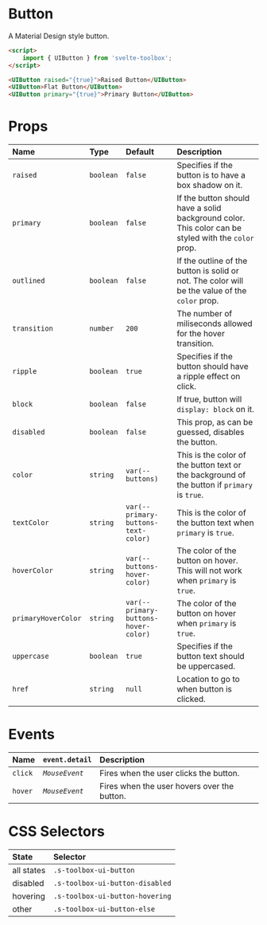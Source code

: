 # Button

A Material Design style button.

```html
<script>
	import { UIButton } from 'svelte-toolbox';
</script>

<UIButton raised="{true}">Raised Button</UIButton>
<UIButton>Flat Button</UIButton>
<UIButton primary="{true}">Primary Button</UIButton>
```

# Props

| Name                | Type      | Default                              | Description                                                                                         |
| :------------------ | :-------- | :----------------------------------- | :-------------------------------------------------------------------------------------------------- |
| `raised`            | `boolean` | `false`                              | Specifies if the button is to have a box shadow on it.                                              |
| `primary`           | `boolean` | `false`                              | If the button should have a solid background color. This color can be styled with the `color` prop. |
| `outlined`          | `boolean` | `false`                              | If the outline of the button is solid or not. The color will be the value of the `color` prop.      |
| `transition`        | `number`  | `200`                                | The number of miliseconds allowed for the hover transition.                                         |
| `ripple`            | `boolean` | `true`                               | Specifies if the button should have a ripple effect on click.                                       |
| `block`             | `boolean` | `false`                              | If true, button will `display: block` on it.                                                        |
| `disabled`          | `boolean` | `false`                              | This prop, as can be guessed, disables the button.                                                  |
| `color`             | `string`  | `var(--buttons)`                     | This is the color of the button text or the background of the button if `primary` is `true`.        |
| `textColor`         | `string`  | `var(--primary-buttons-text-color)`  | This is the color of the button text when `primary` is `true`.                                      |
| `hoverColor`        | `string`  | `var(--buttons-hover-color)`         | The color of the button on hover. This will not work when `primary` is `true`.                      |
| `primaryHoverColor` | `string`  | `var(--primary-buttons-hover-color)` | The color of the button on hover when `primary` is `true`.                                          |
| `uppercase`         | `boolean` | `true`                               | Specifies if the button text should be uppercased.                                                  |
| `href`              | `string`  | `null`                               | Location to go to when button is clicked.                                                           |

# Events

| Name    | `event.detail` | Description                                 |
| :------ | :------------- | :------------------------------------------ |
| `click` | _`MouseEvent`_ | Fires when the user clicks the button.      |
| `hover` | _`MouseEvent`_ | Fires when the user hovers over the button. |

# CSS Selectors

| State      | Selector                        |
| :--------- | :------------------------------ |
| all states | `.s-toolbox-ui-button`          |
| disabled   | `.s-toolbox-ui-button-disabled` |
| hovering   | `.s-toolbox-ui-button-hovering` |
| other      | `.s-toolbox-ui-button-else`     |
